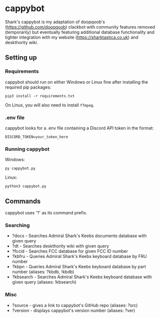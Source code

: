 # cappybot
Shark's cappybot is my adaptation of doopqoob's (https://github.com/doopqoob) clackbot with community features removed (temporarily) but eventually featuring additional database functionality and tighter integration with my website (https://sharktastica.co.uk) and deskthority wiki.

## Setting up

### Requirements
cappybot should run on either Windows or Linux fine after installing the required pip packages: 

    pip3 install -r requirements.txt

On Linux, you will also need to install `ffmpeg`.

### .env file
cappybot looks for a .env file containing a Discord API token in the format:

    DISCORD_TOKEN=your_token_here

### Running cappybot
Windows:

    py cappybot.py
Linux:

    python3 cappybot.py

## Commands
cappybot uses '?' as its command prefix.
### Searching
* ?docs - Searches Admiral Shark's Keebs documents database with given query
* ?dt - Searches deskthority wiki with given query
* ?fccid - Searches FCC database for given FCC ID number
* ?kbfru - Queries Admiral Shark's Keebs keyboard database by FRU number
* ?kbpn - Queries Admiral Shark's Keebs keyboard database by part number (aliases: ?kbdb, !kbdb)
* ?kbsearch - Searches Admiral Shark's Keebs keyboard database with given query (aliases: !kbsearch)
### Misc
* ?source - gives a link to cappybot's GitHub repo (aliases: ?src)
* ?version - displays cappybot's version number (aliases: ?ver)